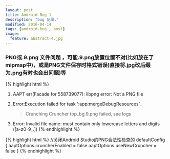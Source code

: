```yaml
---
layout: post
title: Android Bug 1
description: "bug 记录."
modified: 2016-04-14
tags: [android-bug , post]
image:
  feature: abstract-4.jpg
---
```


### PNG或.9.png 文件问题 ，可能.9.png放置位置不对(比如放在了mipmap中)，或是PNG文件保存时格式错误(直接将.jpg改后缀为.png有时也会出问题)等
{% highlight html %}
1. AAPT err(Facade for 558739077): libpng error: Not a PNG file

2. Error:Execution failed for task ':app:mergeDebugResources'.
   > Crunching Cruncher top_bg.9.png failed, see logs
   
3. Error: Invalid file name: must contain only lowercase letters and digits ([a-z0-9_.])
{% endhighlight %}

{% highlight html %}
//关闭Android Studio的PNG合法性检查的
 defaultConfig {
        aaptOptions.cruncherEnabled = false
        aaptOptions.useNewCruncher = false
  }
{% endhighlight %}

